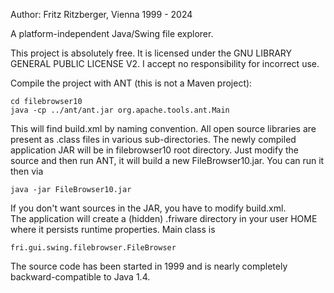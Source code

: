 Author: Fritz Ritzberger, Vienna
1999 - 2024

A platform-independent Java/Swing file explorer.

This project is absolutely free.
It is licensed under the GNU LIBRARY GENERAL PUBLIC LICENSE V2.
I accept no responsibility for incorrect use.

Compile the project with ANT (this is not a Maven project):

	cd filebrowser10
	java -cp ../ant/ant.jar org.apache.tools.ant.Main

This will find build.xml by naming convention.
All open source libraries are present as .class files in various sub-directories.
The newly compiled application JAR will be in filebrowser10 root directory.
Just modify the source and then run ANT, it will build a new FileBrowser10.jar.
You can run it then via

	java -jar FileBrowser10.jar
	
If you don't want sources in the JAR, you have to modify build.xml.  
The application will create a (hidden) .friware directory in your user HOME where it persists runtime properties.
Main class is 

	fri.gui.swing.filebrowser.FileBrowser

The source code has been started in 1999 and is nearly completely backward-compatible to Java 1.4.
